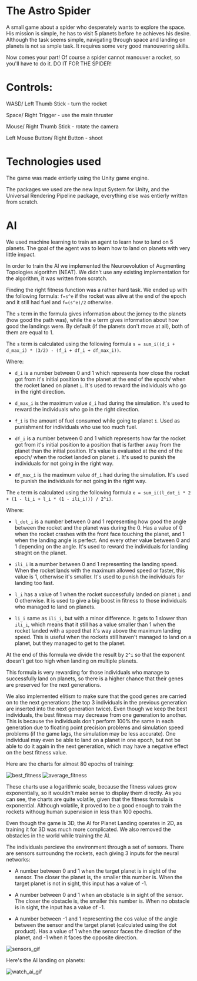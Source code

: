 # The Astro Spider

A small game about a spider who desperately wants to explore the space. 
His mission is simple, he has to visit 5 planets before he achieves his desire.
Although the task seems simple, navigating through space and landing on planets is not sa smple task. It requires some very good manouvering skills.

Now comes your part! Of course a spider cannot manouver a rocket, so you'll have to do it. DO IT FOR THE SPIDER!

# Controls: 

WASD/ Left Thumb Stick - turn the rocket

Space/ Right Trigger - use the main thruster

Mouse/ Right Thumb Stick - rotate the camera

Left Mouse Button/ Right Button - shoot

# Technologies used

The game was made entierly using the Unity game engine. 

The packages we used are the new Input System for Unity, and the Universal Rendering Pipeline package, everything else was entierly written from scratch.

# AI

We used machine learning to train an agent to learn how to land on 5 planets. The goal of the agent was to learn how to land on planets with very little impact.

In order to train the AI we implemented the Neuroevolution of Augmenting Topologies algorithm (NEAT). We didn't use any existing implementation for the algorithm, it was written from scratch.

Finding the right fitness function was a rather hard task. We ended up with the following formula:
```f=s^e``` if the rocket was alive at the end of the epoch and it still had fuel and ```f=(s^e)/2``` otherwise.

The ```s``` term in the formula gives information about the jorney to the planets (how good the path was), while the ```e``` term gives information about how good the landings were. By default (if the planets don't move at all), both of them are equal to 1.

The ```s``` term is calculated using the following formula ```s = sum_i((d_i + d_max_i) * (3/2) - (f_i + df_i + df_max_i))```.

Where: 

* ```d_i``` is a number between 0 and 1 which represents how close the rocket got from it's initial position to the planet at the end of the epoch/ when the rocket laned on planet ```i```. It's used to reward the individuals who go in the right direction.

* ```d_max_i``` is the maximum value ```d_i``` had during the simulation. It's used to reward the individuals who go in the right direction.

* ```f_i``` is the amount of fuel consumed while going to planet ```i```. Used as punishment for individuals who use too much fuel.

* ```df_i``` is a number between 0 and 1 which represents how far the rocket got from it's initial position to a position that is farther away from the planet than the initial position. It's value is evaluated at the end of the epoch/ when the rocket landed on planet ```i```. It's used to punish the individuals for not going in the right way.

* ```df_max_i``` is the maximum value ```df_i``` had during the simulation. It's used to punish the individuals for not going in the right way.

The ```e``` term is calculated using the following formula ```e = sum_i((l_dot_i * 2 + (1 - li_i + l_i * (1 - ili_i))) / 2^i)```.

Where:

*  ```l_dot_i``` is a number between 0 and 1 representing how good the angle between the rocket and the planet was during the 0. Has a value of 0 when the rocket crashes with the front face touching the planet, and 1 when the landing angle is perfect. And every other value between 0 and 1 depending on the angle. It's used to reward the individuals for landing straght on the planet.

* ```ili_i``` is a number between 0 and 1 representing the landing speed. When the rocket lands with the maximum allowed speed or faster, this value is 1, otherwise it's smaller. It's used to punish the individuals for landing too fast.

* ```l_i``` has a value of 1 when the rocket successfully landed on planet ```i``` and 0 otherwise. It is used to give a big boost in fitness to those individuals who managed to land on planets. 

* ```li_i``` same as ```ili_i```, but with a minor difference. It gets to 1 slower than ```ili_i```, which means that it still has a value smaller than 1 when the rocket landed with a speed that it's way above the maximum landing speed. This is useful when the rockets still haven't managed to land on a planet, but they managed to get to the planet.

At the end of this formula we divide the result by ```2^i``` so that the exponent doesn't get too high when landing on multiple planets.

This formula is very rewarding for those individuals who manage to successfully land on planets, so there is a higher chance that their genes are preserved for the next generations.

We also implemented elitism to make sure that the good genes are carried on to the next generations (the top 3 individuals in the previous generation are inserted into the next generation twice). Even though we keep the best individuals, the best fitness may decrease from one generation to another. This is because the individuals don't perform 100% the same in each generation due to floating point precision problems and simulation speed problems (if the game lags, the simulation may be less accurate). One individual may even be able to land on a planet in one epoch, but not be able to do it again in the next generation, which may have a negative effect on the best fitness value.

Here are the charts for almost 80 epochs of training: 

![best_fitness](https://github.com/AstroSpiders/The-Astro-Spider/blob/main/Training%20Results/max_fitness.png)
![average_fitness](https://github.com/AstroSpiders/The-Astro-Spider/blob/main/Training%20Results/average_fitness.png)

These charts use a logarithmic scale, because the fitness values grow exponentially, so it wouldn't make sense to display them directly. As you can see, the charts are quite volatile, given that the fitness formula is exponential. Although volatile, it proved to be a good enough to train the rockets withoug human supervision in less than 100 epochs.

Even though the game is 3D, the AI for Planet Landing operates in 2D, as training it for 3D was much more complicated. We also removed the obstacles in the world while training the AI.

The individuals percieve the environment through a set of sensors. There are sensors surroundng the rockets, each giving 3 inputs for the neural networks:

* A number between 0 and 1 when the target planet is in sight of the sensor. The closer the planet is, the smaller this number is. When the target planet is not in sight, this input has a value of -1.

* A number between 0 and 1 when an obstacle is in sight of the sensor. The closer the obstacle is, the smaller this number is. When no obstacle is in sight, the input has a value of -1.

* A number between -1 and 1 representing the cos value of the angle between the sensor and the target planet (calculated using the dot product). Has a value of 1 when the sensor faces the direction of the planet, and -1 when it faces the opposite direction. 

![sensors_gif](https://github.com/AstroSpiders/The-Astro-Spider/blob/main/Readme%20Resources/SensorsGif.gif)

Here's the AI landing on planets:

![watch_ai_gif](https://github.com/AstroSpiders/The-Astro-Spider/blob/main/Readme%20Resources/WatchAIGif.gif)
